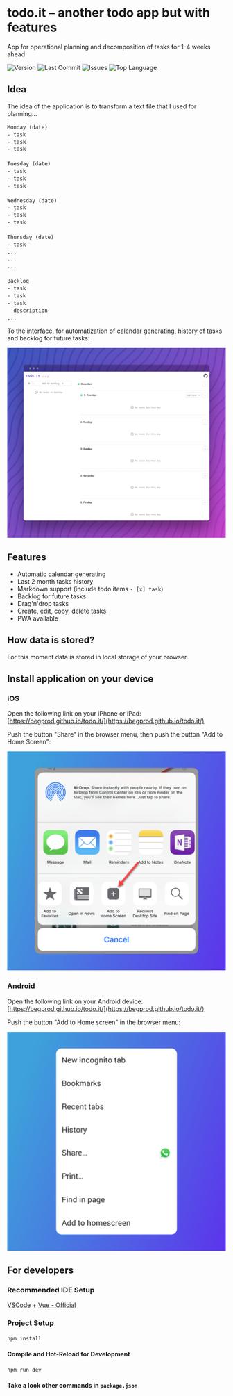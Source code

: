 # todo.it – another todo app but with features

App for operational planning and decomposition of tasks for 1-4 weeks ahead

![Version](https://img.shields.io/github/package-json/v/begprod/todo.it)
![Last Commit](https://img.shields.io/github/last-commit/begprod/todo.it)
![Issues](https://img.shields.io/github/issues/begprod/todo.it)
![Top Language](https://img.shields.io/github/languages/top/begprod/todo.it)

## Idea

The idea of the application is to transform a text file that I used for planning...

```txt
Monday (date)
- task
- task
- task

Tuesday (date)
- task
- task
- task

Wednesday (date)
- task
- task
- task

Thursday (date)
- task
...
...
...

Backlog
- task
- task
- task
  description
...
```

To the interface, for automatization of calendar generating, history of tasks and backlog for future tasks:

<img src="./public/screenshots/desktop.jpg" alt="todo.it - another todo app but with features" />

## Features

- Automatic calendar generating
- Last 2 month tasks history
- Markdown support (include todo items `- [x] task`)
- Backlog for future tasks
- Drag'n'drop tasks
- Create, edit, copy, delete tasks
- PWA available

## How data is stored?

For this moment data is stored in local storage of your browser.

## Install application on your device

### iOS

Open the following link on your iPhone or iPad: [https://begprod.github.io/todo.it/](https://begprod.github.io/todo.it/)

Push the button "Share" in the browser menu, then push the button "Add to Home Screen":

![todo.it - another todo app but with features](./public/screenshots/ios.jpg)

### Android

Open the following link on your Android device: [https://begprod.github.io/todo.it/](https://begprod.github.io/todo.it/)

Push the button "Add to Home screen" in the browser menu:

![todo.it - another todo app but with features](./public/screenshots/android.jpg)

## For developers

### Recommended IDE Setup

[VSCode](https://code.visualstudio.com/) + [Vue - Official](https://marketplace.visualstudio.com/items?itemName=Vue.volar)

### Project Setup

```sh
npm install
```

#### Compile and Hot-Reload for Development

```sh
npm run dev
```

#### Take a look other commands in `package.json`
